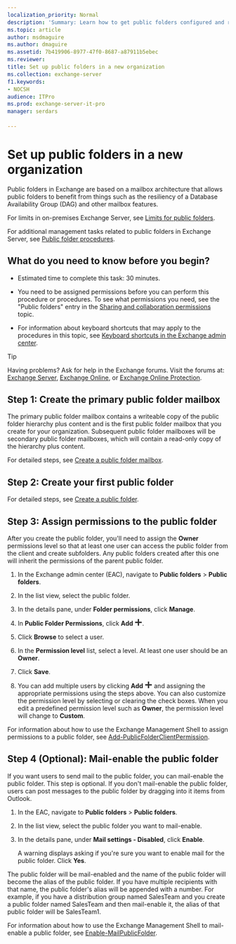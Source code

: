 ```yaml
---
localization_priority: Normal
description: 'Summary: Learn how to get public folders configured and running in Exchange Server 2016 or Exchange Server 2019 for a new organization or in an organization that has never previously had public folders.'
ms.topic: article
author: msdmaguire
ms.author: dmaguire
ms.assetid: 7b419906-8977-47f0-8687-a87911b5ebec
ms.reviewer:
title: Set up public folders in a new organization
ms.collection: exchange-server
f1.keywords:
- NOCSH
audience: ITPro
ms.prod: exchange-server-it-pro
manager: serdars

---
```


# Set up public folders in a new organization

Public folders in Exchange are based on a mailbox architecture that allows public folders to benefit from things such as the resiliency of a Database Availability Group (DAG) and other mailbox features.

For limits in on-premises Exchange Server, see [Limits for public folders](limits.md).

For additional management tasks related to public folders in Exchange Server, see [Public folder procedures](procedures.md).

## What do you need to know before you begin?

- Estimated time to complete this task: 30 minutes.

- You need to be assigned permissions before you can perform this procedure or procedures. To see what permissions you need, see the "Public folders" entry in the [Sharing and collaboration permissions](../../permissions/feature-permissions/sharing-and-collaboration-permissions.md) topic.

- For information about keyboard shortcuts that may apply to the procedures in this topic, see [Keyboard shortcuts in the Exchange admin center](../../about-documentation/exchange-admin-center-keyboard-shortcuts.md).

> [!TIP]
> Having problems? Ask for help in the Exchange forums. Visit the forums at: [Exchange Server](https://social.technet.microsoft.com/forums/office/home?category=exchangeserver), [Exchange Online](https://social.technet.microsoft.com/forums/msonline/home?forum=onlineservicesexchange), or [Exchange Online Protection](https://social.technet.microsoft.com/forums/forefront/home?forum=FOPE).

## Step 1: Create the primary public folder mailbox

The primary public folder mailbox contains a writeable copy of the public folder hierarchy plus content and is the first public folder mailbox that you create for your organization. Subsequent public folder mailboxes will be secondary public folder mailboxes, which will contain a read-only copy of the hierarchy plus content.

For detailed steps, see [Create a public folder mailbox](create-public-folder-mailboxes.md).

## Step 2: Create your first public folder

For detailed steps, see [Create a public folder](create-public-folders.md).

## Step 3: Assign permissions to the public folder
<a name="Perms"> </a>

After you create the public folder, you'll need to assign the **Owner** permissions level so that at least one user can access the public folder from the client and create subfolders. Any public folders created after this one will inherit the permissions of the parent public folder.

1. In the Exchange admin center (EAC), navigate to **Public folders** \> **Public folders**.

2. In the list view, select the public folder.

3. In the details pane, under **Folder permissions**, click **Manage**.

4. In **Public Folder Permissions**, click **Add** ![Add icon](../../media/ITPro_EAC_AddIcon.png).

5. Click **Browse** to select a user.

6. In the **Permission level** list, select a level. At least one user should be an **Owner**.

7. Click **Save**.

8. You can add multiple users by clicking **Add** ![Add icon](../../media/ITPro_EAC_AddIcon.png) and assigning the appropriate permissions using the steps above. You can also customize the permission level by selecting or clearing the check boxes. When you edit a predefined permission level such as **Owner**, the permission level will change to **Custom**.

For information about how to use the Exchange Management Shell to assign permissions to a public folder, see [Add-PublicFolderClientPermission](https://docs.microsoft.com/powershell/module/exchange/add-publicfolderclientpermission).

## Step 4 (Optional): Mail-enable the public folder
<a name="Perms"> </a>

If you want users to send mail to the public folder, you can mail-enable the public folder. This step is optional. If you don't mail-enable the public folder, users can post messages to the public folder by dragging into it items from Outlook.

1. In the EAC, navigate to **Public folders** \> **Public folders**.

2. In the list view, select the public folder you want to mail-enable.

3. In the details pane, under **Mail settings - Disabled**, click **Enable**.

    A warning displays asking if you're sure you want to enable mail for the public folder. Click **Yes**.

The public folder will be mail-enabled and the name of the public folder will become the alias of the public folder. If you have multiple recipients with that name, the public folder's alias will be appended with a number. For example, if you have a distribution group named SalesTeam and you create a public folder named SalesTeam and then mail-enable it, the alias of that public folder will be SalesTeam1.

For information about how to use the Exchange Management Shell to mail-enable a public folder, see [Enable-MailPublicFolder](https://docs.microsoft.com/powershell/module/exchange/enable-mailpublicfolder).
